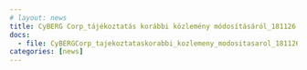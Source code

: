 ```yaml
---
# layout: news
title: CyBERG Corp_tájékoztatás korábbi közlemény módosításáról_181126
docs:
  - file: CyBERGCorp_tajekoztataskorabbi_kozlemeny_modositasarol_181126.pdf
categories: [news]
---
```

